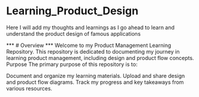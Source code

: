 # Learning_Product_Design
Here I will add my thoughts and learnings as I go ahead to learn and understand the product design of famous applications

*** # Overview ***
Welcome to my Product Management Learning Repository. This repository is dedicated to documenting my journey in learning product management, including design and product flow concepts.
Purpose
The primary purpose of this repository is to:

Document and organize my learning materials.
Upload and share design and product flow diagrams.
Track my progress and key takeaways from various resources.
